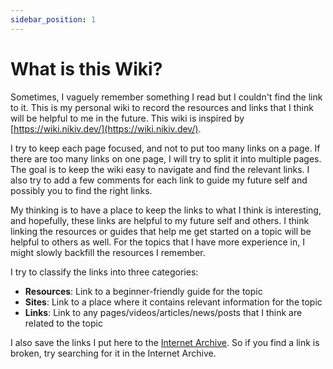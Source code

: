 ```yaml
---
sidebar_position: 1
---
```


# What is this Wiki?

Sometimes, I vaguely remember something I read but I couldn't find the link to
it. This is my personal wiki to record the resources and links that I think will
be helpful to me in the future. This wiki is inspired by
[https://wiki.nikiv.dev/](https://wiki.nikiv.dev/).

I try to keep each page focused, and not to put too many links on a page. If
there are too many links on one page, I will try to split it into multiple
pages. The goal is to keep the wiki easy to navigate and find the relevant
links. I also try to add a few comments for each link to guide my future self
and possibly you to find the right links.

My thinking is to have a place to keep the links to what I think is interesting,
and hopefully, these links are helpful to my future self and others. I think
linking the resources or guides that help me get started on a topic will be
helpful to others as well. For the topics that I have more experience in, I
might slowly backfill the resources I remember.

I try to classify the links into three categories:

- **Resources**: Link to a beginner-friendly guide for the topic
- **Sites**: Link to a place where it contains relevant information for the
  topic
- **Links**: Link to any pages/videos/articles/news/posts that I think are
  related to the topic

I also save the links I put here to the
[Internet Archive](https://archive.org/). So if you find a link is broken, try
searching for it in the Internet Archive.
